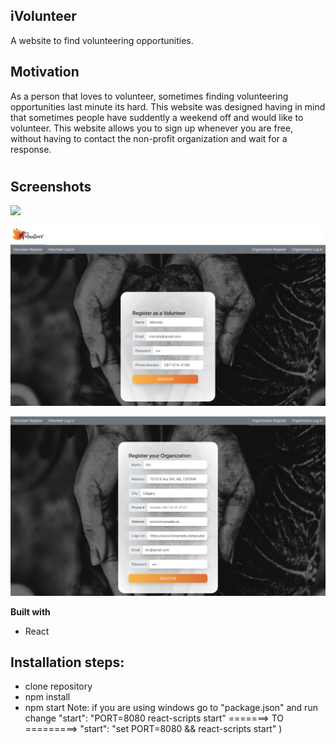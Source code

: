 ## iVolunteer
A website to find volunteering opportunities.

## Motivation
As a person that loves to volunteer, sometimes finding volunteering opportunities last minute its hard. 
This website was designed having in mind that sometimes people have suddently a weekend off and would like to volunteer. This website allows you to sign up whenever you are free, without having to contact the non-profit organization and wait for a response. 

#
 
## Screenshots
![](public/ivolunteer.gif)


![](public/screen1.png)

![](public/screen2.png)

<b>Built with</b>
- React

## Installation steps: 
- clone repository 
- npm install
- npm start 
Note: if you are using windows go to "package.json" and run change "start": "PORT=8080 react-scripts start" =======> TO =========>  "start": "set PORT=8080 && react-scripts start" )

